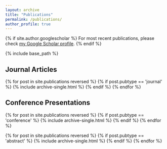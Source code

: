```yaml
---
layout: archive
title: "Publications"
permalink: /publications/
author_profile: true
---
```


{% if site.author.googlescholar %}
  For most recent publications, please check <a href="{{ site.author.googlescholar }}" target="_blank"> my Google Scholar profile</a>.
{% endif %}

{% include base_path %}

<h2 class="archive__subtitle">Journal Articles</h2>
{% for post in site.publications reversed %}
  {% if post.pubtype == 'journal' %}
      {% include archive-single.html %}
  {% endif %}
{% endfor %}


<h2 class="archive__subtitle">Conference Presentations</h2>
{% for post in site.publications reversed %}
  {% if post.pubtype == 'conference' %}
      {% include archive-single.html %}
  {% endif %}
{% endfor %}

{% for post in site.publications reversed %}
  {% if post.pubtype == 'abstract' %}
      {% include archive-single.html %}
  {% endif %}
{% endfor %}
